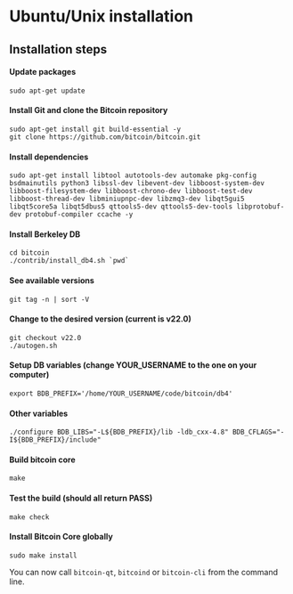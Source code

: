
Ubuntu/Unix installation
=======================

Installation steps
------------------

#### Update packages
    sudo apt-get update

#### Install Git and clone the Bitcoin repository
    sudo apt-get install git build-essential -y
    git clone https://github.com/bitcoin/bitcoin.git

#### Install dependencies
    sudo apt-get install libtool autotools-dev automake pkg-config bsdmainutils python3 libssl-dev libevent-dev libboost-system-dev libboost-filesystem-dev libboost-chrono-dev libboost-test-dev libboost-thread-dev libminiupnpc-dev libzmq3-dev libqt5gui5 libqt5core5a libqt5dbus5 qttools5-dev qttools5-dev-tools libprotobuf-dev protobuf-compiler ccache -y

#### Install Berkeley DB
    cd bitcoin
    ./contrib/install_db4.sh `pwd`

#### See available versions
    git tag -n | sort -V

#### Change to the desired version (current is v22.0)
    git checkout v22.0
    ./autogen.sh

#### Setup DB variables (change YOUR_USERNAME to the one on your computer)
    export BDB_PREFIX='/home/YOUR_USERNAME/code/bitcoin/db4'

#### Other variables
    ./configure BDB_LIBS="-L${BDB_PREFIX}/lib -ldb_cxx-4.8" BDB_CFLAGS="-I${BDB_PREFIX}/include"

#### Build bitcoin core
    make

#### Test the build (should all return PASS)
    make check
    
#### Install Bitcoin Core globally
    sudo make install

You can now call `bitcoin-qt`, `bitcoind` or `bitcoin-cli` from the command line.